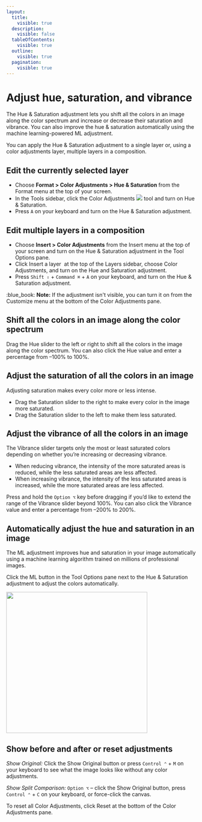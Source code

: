 ```yaml
---
layout:
  title:
    visible: true
  description:
    visible: false
  tableOfContents:
    visible: true
  outline:
    visible: true
  pagination:
    visible: true
---
```


# Adjust hue, saturation, and vibrance

The Hue & Saturation adjustment lets you shift all the colors in an image along the color spectrum and increase or decrease their saturation and vibrance. You can also improve the hue & saturation automatically using the machine learning-powered ML adjustment.

You can apply the Hue & Saturation adjustment to a single layer or, using a color adjustments layer, multiple layers in a composition.

## Edit the currently selected layer

* Choose **Format > Color Adjustments > Hue & Saturation** from the Format menu at the top of your screen.
* In the Tools sidebar, click the Color Adjustments ![](https://help.pixelmator.com/pixelmator-pro/3.5/assets/English/1581000192000.png) tool and turn on Hue & Saturation.
* Press `A` on your keyboard and turn on the Hue & Saturation adjustment.

## Edit multiple layers in a composition

* Choose **Insert > Color Adjustments** from the Insert menu at the top of your screen and turn on the Hue & Saturation adjustment in the Tool Options pane.
* Click Insert a layer <img src="https://help.pixelmator.com/pixelmator-pro/3.5/assets/English/1648724547000.png" alt="" data-size="line"> at the top of the Layers sidebar, choose Color Adjustments, and turn on the Hue and Saturation adjustment.
* Press `Shift ⇧` + `Command ⌘` + `A` on your keyboard, and turn on the Hue & Saturation adjustment.

:blue\_book: **Note:** If the adjustment isn't visible, you can turn it on from the Customize menu at the bottom of the Color Adjustments pane.

## Shift all the colors in an image along the color spectrum

Drag the Hue slider to the left or right to shift all the colors in the image along the color spectrum. You can also click the Hue value and enter a percentage from –100% to 100%.

## Adjust the saturation of all the colors in an image

Adjusting saturation makes every color more or less intense.

* Drag the Saturation slider to the right to make every color in the image more saturated.
* Drag the Saturation slider to the left to make them less saturated.

## Adjust the vibrance of all the colors in an image

The Vibrance slider targets only the most or least saturated colors depending on whether you’re increasing or decreasing vibrance.

* When reducing vibrance, the intensity of the more saturated areas is reduced, while the less saturated areas are less affected.
* When increasing vibrance, the intensity of the less saturated areas is increased, while the more saturated areas are less affected.

Press and hold the `Option ⌥` key before dragging if you’d like to extend the range of the Vibrance slider beyond 100%. You can also click the Vibrance value and enter a percentage from –200% to 200%.

## Automatically adjust the hue and saturation in an image

The ML adjustment improves hue and saturation in your image automatically using a machine learning algorithm trained on millions of professional images.

Click the ML button in the Tool Options pane next to the Hue & Saturation adjustment to adjust the colors automatically.

<div align="left">

<img src="https://help.pixelmator.com/pixelmator-pro/3.5/assets/English/1656314694000.jpeg" alt="" width="375">

</div>

## Show before and after or reset adjustments

_Show Original:_ Click the Show Original button or press `Control ⌃` + `M` on your keyboard to see what the image looks like without any color adjustments.

_Show Split Comparison:_ `Option ⌥` – click the Show Original button, press `Control ⌃` + `C` on your keyboard, or force-click the canvas.

To reset all Color Adjustments, click Reset at the bottom of the Color Adjustments pane.
